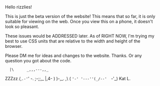 Hello rizzlies!

This is just the beta version of the website! This means that so far, it is only suitable for viewing on the web. Once you view this on a phone, it doesn't look so pleasant. 

These issues would be ADDRESSED later. As of RIGHT NOW, I'm trying my best to use CSS units that are relative to the width and height of the browser. 

Please DM me for ideas and changes to the website. Thanks. Or any question you got about the code.

      |\      _,,,---,,_
ZZZzz /,`.-'`'    -.  ;-;;,_
     |,4-  ) )-,_. ,\ (  `'-'
    '---''(_/--'  `-'\_)  Kat L.
